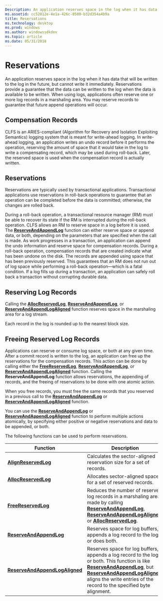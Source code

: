 ```yaml
---
Description: An application reserves space in the log when it has data that will be written to the log in the future, but cannot write it immediately.
ms.assetid: cc52812e-4e1a-426c-8580-b32d354a4b9a
title: Reservations
ms.technology: desktop
ms.prod: windows
ms.author: windowssdkdev
ms.topic: article
ms.date: 05/31/2018
---
```


# Reservations

An application reserves space in the log when it has data that will be written to the log in the future, but cannot write it immediately. Reservations provide a guarantee that the data can be written to the log when the data is available to be written. When using logs, applications often reserve one or more log records in a marshaling area. You may reserve records to guarantee that future append operations will occur.

## Compensation Records

CLFS is an ARIES-compliant (Algorithm for Recovery and Isolation Exploiting Semantics) logging system that is meant for write-ahead logging. In write-ahead logging, an application writes an undo record before it performs the operation, reserving the amount of space that it would take in the log to write a compensating record, which may be used during roll-back. Later, the reserved space is used when the compensation record is actually written.

## Reservations

Reservations are typically used by transactional applications. Transactional applications use reservations in roll-back operations to guarantee that an operation can be completed before the data is committed; otherwise, the changes are rolled back.

During a roll-back operation, a transactional resource manager (RM) must be able to recover its state if the RM is interrupted during the roll-back operation. CLFS allows an RM to reserve space in a log before it is used. The [**ReserveAndAppendLog**](/windows/desktop/api/Clfsw32/nf-clfsw32-reserveandappendlog) function can either reserve space or append data, or both, depending on the parameters that are specified when the call is made. As work progresses in a transaction, an application can append the undo information and reserve space for compensation records. During a roll-back operation, compensation records that are created indicate what has been undone on the disk. The records are appended using space that has been previously reserved. This guarantees that an RM does not run out of log space while performing a roll-back operation—which is a fatal condition. If a log fills up during a transaction, an application can safely roll back a transaction without corrupting durable data.

## Reserving Log Records

Calling the [**AllocReservedLog**](/windows/desktop/api/Clfsw32/nf-clfsw32-allocreservedlog), [**ReserveAndAppendLog**](/windows/desktop/api/Clfsw32/nf-clfsw32-reserveandappendlog), or [**ReserveAndAppendLogAligned**](/windows/desktop/api/Clfsw32/nf-clfsw32-reserveandappendlogaligned) function reserves space in the marshaling area for a log stream.

Each record in the log is rounded up to the nearest block size.

## Freeing Reserved Log Records

Applications can reserve or consume log space, or both at any given time. After a commit record is written to the log, an application can free up the reservations for the compensation records. This action can be done by calling either the [**FreeReservedLog**](/windows/desktop/api/Clfsw32/nf-clfsw32-freereservedlog), [**ReserveAndAppendLog**](/windows/desktop/api/Clfsw32/nf-clfsw32-reserveandappendlog), or [**ReserveAndAppendLogAligned**](/windows/desktop/api/Clfsw32/nf-clfsw32-reserveandappendlogaligned) function. Calling the **ReserveAndAppendLog** function allows reservations, the appending of records, and the freeing of reservations to be done with one atomic action.

When you free records, you must free the same records that you reserved in a previous call to the [**ReserveAndAppendLog**](/windows/desktop/api/Clfsw32/nf-clfsw32-reserveandappendlog) or [**ReserveAndAppendLogAligned**](/windows/desktop/api/Clfsw32/nf-clfsw32-reserveandappendlogaligned) function.

You can use the [**ReserveAndAppendLog**](/windows/desktop/api/Clfsw32/nf-clfsw32-reserveandappendlog) or [**ReserveAndAppendLogAligned**](/windows/desktop/api/Clfsw32/nf-clfsw32-reserveandappendlogaligned) function to perform multiple actions atomically, by specifying either positive or negative reservations and data to be appended, or both.

The following functions can be used to perform reservations.



| Function                                                         | Description                                                                                                                                                                                                                                                                                      |
|------------------------------------------------------------------|--------------------------------------------------------------------------------------------------------------------------------------------------------------------------------------------------------------------------------------------------------------------------------------------------|
| [**AlignReservedLog**](/windows/desktop/api/Clfsw32/nf-clfsw32-alignreservedlog)                     | Calculates the sector-aligned reservation size for a set of records.                                                                                                                                                                                                                             |
| [**AllocReservedLog**](/windows/desktop/api/Clfsw32/nf-clfsw32-allocreservedlog)                     | Allocates sector-aligned space for a set of reserved records.                                                                                                                                                                                                                                    |
| [**FreeReservedLog**](/windows/desktop/api/Clfsw32/nf-clfsw32-freereservedlog)                       | Reduces the number of reserved log records in a marshaling area made by calling [**ReserveAndAppendLog**](/windows/desktop/api/Clfsw32/nf-clfsw32-reserveandappendlog), [**ReserveAndAppendLogAligned**](/windows/desktop/api/Clfsw32/nf-clfsw32-reserveandappendlogaligned), or [**AllocReservedLog**](/windows/desktop/api/Clfsw32/nf-clfsw32-allocreservedlog).                                           |
| [**ReserveAndAppendLog**](/windows/desktop/api/Clfsw32/nf-clfsw32-reserveandappendlog)               | Reserves space for log buffers, appends a log record to the log, or does both.                                                                                                                                                                                                                   |
| [**ReserveAndAppendLogAligned**](/windows/desktop/api/Clfsw32/nf-clfsw32-reserveandappendlogaligned) | Reserves space for log buffers, appends a log record to the log, or both. This function is like [**ReserveAndAppendLog**](/windows/desktop/api/Clfsw32/nf-clfsw32-reserveandappendlog), but [**ReserveAndAppendLogAligned**](/windows/desktop/api/Clfsw32/nf-clfsw32-reserveandappendlogaligned) aligns the write entries of the record to the specified byte alignment. |



 

 

 




